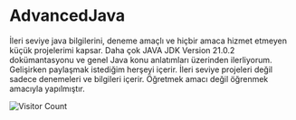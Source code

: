# AdvancedJava
İleri seviye java bilgilerini, deneme amaçlı ve hiçbir amaca hizmet etmeyen küçük projelerimi kapsar.
Daha çok JAVA JDK Version 21.0.2 dokümantasyonu ve genel Java konu anlatımları üzerinden ilerliyorum.
Gelişirken paylaşmak istediğim herşeyi içerir. İleri seviye projeleri değil sadece denemeleri ve bilgileri içerir.
Öğretmek amacı değil öğrenmek amacıyla yapılmıştır.

![Visitor Count](https://profile-counter.glitch.me/{emirylmz4144}/count.svg)